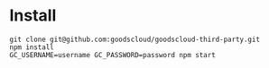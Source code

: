 Install
=======

    git clone git@github.com:goodscloud/goodscloud-third-party.git
    npm install
    GC_USERNAME=username GC_PASSWORD=password npm start

